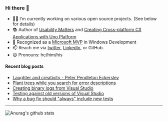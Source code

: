 ### Hi there 👋

- 👨‍💻 I’m currently working on various open source projects. (See below for details)
- 📚 Author of [Usability Matters](https://www.manning.com/books/usability-matters?a_aid=mrlacey) and [Creating Cross-platform C# Applications with Uno Platform](https://www.packtpub.com/product/creating-cross-platform-c-applications-with-uno-platform/9781801078498)
- 🏅 Recognized as a [Microsoft MVP](https://mvp.microsoft.com/en-us/PublicProfile/5001397?fullName=Matt%20Lacey) in Windows Development
- 📫 Reach me via [twitter](https://twitter.com/mrlacey), [LinkedIn](https://www.linkedin.com/in/mrlacey), or GitHub.
- 😄 Pronouns: he/him/his

<!--
**mrlacey/mrlacey** is a ✨ _special_ ✨ repository because its `README.md` (this file) appears on your GitHub profile.

Here are some ideas to get you started:

- 🔭 I’m currently working on ...
- 🌱 I’m currently learning ...
- 👯 I’m looking to collaborate on ...
- 🤔 I’m looking for help with ...
- 💬 Ask me about ...
- 📫 How to reach me: ...
- 😄 Pronouns: ...
- ⚡ Fun fact: ...
-->

#### Recent blog posts
<!-- BLOG-POST-LIST:START -->
- [Laughter and creativity - Peter Pendleton Eckersley](https://www.mrlacey.com/2022/07/laughter-and-creativity-peter-pendleton.html)
- [Plant trees while you search for error descriptions](https://www.mrlacey.com/2022/06/plant-trees-while-you-search-for-error.html)
- [Creating binary logs from Visual Studio](https://www.mrlacey.com/2022/05/creating-binary-logs-from-visual-studio.html)
- [Testing against old versions of Visual Studio](https://www.mrlacey.com/2022/05/testing-against-old-versions-of-visual.html)
- [Why a bug fix should &quot;always&quot; include new tests](https://www.mrlacey.com/2022/05/why-bug-fix-should-always-include-new.html)
<!-- BLOG-POST-LIST:END -->

---

![Anurag's github stats](https://github-readme-stats.vercel.app/api?username=mrlacey&count_private=true&show_icons=true)
